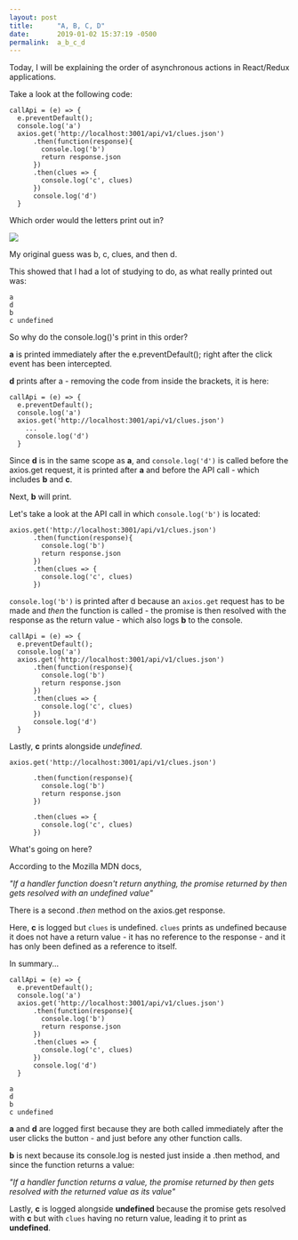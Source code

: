 ```yaml
---
layout: post
title:      "A, B, C, D"
date:       2019-01-02 15:37:19 -0500
permalink:  a_b_c_d
---
```



Today, I will be explaining the order of asynchronous actions in React/Redux applications.

Take a look at the following code:

```
callApi = (e) => {
  e.preventDefault();
  console.log('a')
  axios.get('http://localhost:3001/api/v1/clues.json')
      .then(function(response){
        console.log('b')
        return response.json
      })
      .then(clues => {
        console.log('c', clues)
      })
      console.log('d')
  }
```

Which order would the letters print out in?

![](https://media1.tenor.com/images/a8d5235491432f51c9d32db3bae0941f/tenor.gif?itemid=5458781)

My original guess was b, c, clues, and then d. 

This showed that I had a lot of studying to do, as what really printed out was:

```
a
d
b
c undefined
```

So why do the console.log()'s print in this order? 

**a** is printed immediately after the e.preventDefault(); right after the click event has been intercepted.

**d** prints after a - removing the code from inside the brackets, it is here:

```
callApi = (e) => {
  e.preventDefault();
  console.log('a')
  axios.get('http://localhost:3001/api/v1/clues.json')
	...
    console.log('d')
  }
```

Since **d** is in the same scope as **a**, and `console.log('d')` is called before the axios.get request, it is printed after **a** and before the API call - which includes **b** and **c**. 

Next, **b** will print.

Let's take a look at the API call in which `console.log('b')` is located:

```
axios.get('http://localhost:3001/api/v1/clues.json')
      .then(function(response){
        console.log('b')
        return response.json
      })
      .then(clues => {
        console.log('c', clues)
      })
```

`console.log('b')` is printed after d because an `axios.get` request has to be made and *then* the function is called - the promise is then resolved with the response as the return value - which also logs **b** to the console.


```
callApi = (e) => {
  e.preventDefault();
  console.log('a')
  axios.get('http://localhost:3001/api/v1/clues.json')
      .then(function(response){
        console.log('b')
        return response.json
      })
      .then(clues => {
        console.log('c', clues)
      })
      console.log('d')
  }
```

Lastly, **c** prints alongside *undefined*.


```
axios.get('http://localhost:3001/api/v1/clues.json')

      .then(function(response){
        console.log('b')
        return response.json
      })
			
      .then(clues => {
        console.log('c', clues)
      })
```

What's going on here?

According to the Mozilla MDN docs,

*"If a handler function doesn't return anything, the promise returned by then gets resolved with an undefined value"*

There is a second *.then* method on the axios.get response.

Here, **c** is logged but `clues` is undefined. `clues` prints as undefined because it does not have a return value - it has no reference to the response - and it has only been defined as a reference to itself.

In summary...


```
callApi = (e) => {
  e.preventDefault();
  console.log('a')
  axios.get('http://localhost:3001/api/v1/clues.json')
      .then(function(response){
        console.log('b')
        return response.json
      })
      .then(clues => {
        console.log('c', clues)
      })
      console.log('d')
  }
```

```
a
d
b
c undefined
```

**a** and **d** are logged first because they are both called immediately after the user clicks the button - and just before any other function calls.

**b** is next because its console.log is nested just inside a .then method, and since the function returns a value:

*"If a handler function returns a value, the promise returned by then gets resolved with the returned value as its value"*

Lastly, **c** is logged alongside **undefined** because the promise gets resolved with **c** but with `clues` having no return value, leading it to print as **undefined**.



